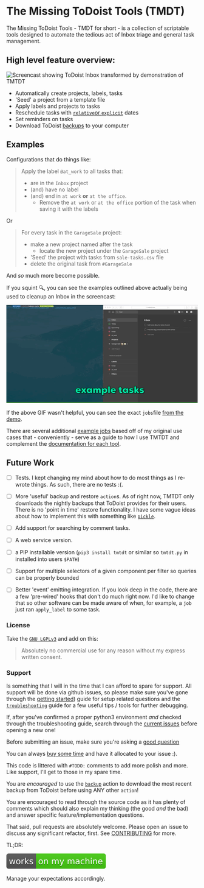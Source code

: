 # The Missing ToDoist Tools (TMDT)

The Missing ToDoist Tools - TMDT for short - is a collection of scriptable tools designed to automate the tedious act 
of Inbox triage and general task management.


## High level feature overview:

![Screencast showing ToDoist Inbox transformed by demonstration of TMTDT](/docs/res/demo/02/combined.gif)

- Automatically create projects, labels, tasks
- 'Seed' a project from a template file
- Apply labels and projects to tasks
- Reschedule tasks with [`relative`or `explicit`](/docs/readme.md#taskdate) dates
- Set reminders on tasks
- Download ToDoist [backups](https://get.todoist.help/hc/en-us/articles/115001799989-Backups) to your computer


## Examples

Configurations that do things like:

> Apply the label `@at_work` to all tasks that:
>   - are in the `Inbox` project
>   - (and) have no label
>   - (and) end in `at work` **or** `at the office`. 
>       - Remove the `at work` or `at the office`
>       portion of the task when saving it with the labels

Or

> For every task in the `GarageSale` project:
>   - make a new project named after the task
>       - locate the new project under the `GarageSale` project
>   - 'Seed' the project with tasks from `sale-tasks.csv` file
>   - delete the original task from `#GarageSale`

And *so* much more become possible.

If you squint 🔍, you can see the examples outlined above actually being used to cleanup an Inbox in the screencast:

![Screencast showing ToDoist Inbox transformed by demonstration of TMTDT](/docs/res/demo/01/demo.gif)

If the above GIF wasn't helpful, you can see the exact `jobs`file [from the demo](/jobs/demo/01.apply.yaml).

There are several additional [example jobs](jobs/v1) based off of my original use cases that - conveniently - serve
as a guide to how I use TMTDT and complement the [documentation for each tool](/docs/actions/readme.md).

## Future Work

- [ ] Tests. I kept changing my mind about how to do most things as I re-wrote things. As such, there are no tests :(.

- [ ] More 'useful' backup and restore `action`s. As of right now, TMTDT only downloads the nightly backups that ToDoist provides for their users. There is no 'point in time' restore functionality. I have some vague ideas about how to implement this with something like [`pickle`](https://docs.python.org/3/library/pickle.html).

- [ ] Add support for searching by comment tasks.

- [ ] A web service version.

- [ ] a PIP installable version (`pip3 install tmtdt` or similar so `tmtdt.py` in installed into users `$PATH`)

- [ ] Support for multiple selectors of a given component per filter so queries can be properly bounded

- [ ] Better 'event' emitting integration. If you look deep in the code, there are a few 'pre-wired' hooks that don't do much right now. I'd like to change that so other software can be made aware of when, for example, a `job` just ran `apply_label` to some task.

### License

Take the [`GNU LGPLv3`](LICENSE.md) and add on this:

> Absolutely no commercial use for any reason without my express written consent.


### Support

Is something that I will in the time that I can afford to spare for support.
All support will be done via github issues, so please make sure you've gone through the
 [getting started](docs/getting-started.md)) guide for setup related questions and the 
 [`troubleshooting`](docs/troubleshooting/readme.md) guide for a few useful tips / tools for further debugging.
 
If, after you've confirmed a proper python3 environment *and* checked through the troubleshooting guide, search through the
[current issues](https://github.com/kquinsland/the-missing-todoist-tools/issues) before opening a new one!

Before submitting an issue, make sure you're asking a [good question](https://www.youtube.com/watch?v=53zkBvL4ZB4)
 
You can always [buy some time](https://karlquinsland.com/contact/) and have it allocated to your issue :).
 
This code is littered with `#TODO:` comments to add more polish and more. Like support, I'll get to those in my spare time.

You are *encouraged* to use the [`backup`](docs/actions/backup/download.md) action to download the most recent backup
from ToDoist before using ANY other `action`!

You are encouraged to read through the source code as it has plenty of comments which should also explain my 
thinking (the good _and_ the bad) and answer specific feature/implementation questions.

That said, pull requests are absolutely welcome. Please open an issue to discuss any significant refactor, first.
See [CONTRIBUTING](./CONTRIBUTING.md) for more.

TL;DR:

[![works badge](/docs/res/badge.svg)](https://github.com/nikku/works-on-my-machine)

Manage your expectations accordingly.
